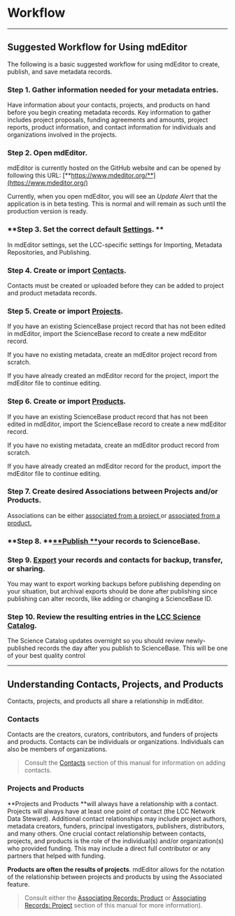 # Workflow 

---

## Suggested Workflow for Using mdEditor

The following is a basic suggested workflow for using mdEditor to create, publish, and save metadata records.

### **Step 1. Gather information needed for your metadata entries.**

Have information about your contacts, projects, and products on hand before you begin creating metadata records. Key information to gather includes project proposals, funding agreements and amounts, project reports, product information, and contact information for individuals and organizations involved in the projects.

### Step 2. Open mdEditor.

mdEditor is currently hosted on the GitHub website and can be opened by following this URL: [**https://www.mdeditor.org/**](https://www.mdeditor.org/)

Currently, when you open mdEditor, you will see an _Update Alert_ that the application is in beta testing. This is normal and will remain as such until the production version is ready.

### **Step 3. Set the correct default **[**Settings**](/settings.md).** **

In mdEditor settings, set the LCC-specific settings for Importing, Metadata Repositories, and Publishing.

### **Step 4. Create or import **[**Contacts**](/contacts.md)**.**

Contacts must be created or uploaded before they can be added to project and product metadata records.

### **Step 5. Create or import **[**Projects**](/project-entry-guidance.md)**.**

If you have an existing ScienceBase project record that has not been edited in mdEditor, import the ScienceBase record to create a new mdEditor record.

If you have no existing metadata, create an mdEditor project record from scratch.

If you have already created an mdEditor record for the project, import the mdEditor file to continue editing.

### **Step 6. Create or import **[**Products**](/product-entry-guidance.md)**.**

If you have an existing ScienceBase product record that has not been edited in mdEditor, import the ScienceBase record to create a new mdEditor record.

If you have no existing metadata, create an mdEditor product record from scratch.

If you have already created an mdEditor record for the product, import the mdEditor file to continue editing.

### **Step 7. Create desired Associations between Projects and/or Products.**

Associations can be either [associated from a project ](/record/main/associating-records.md)or [associated from a product.](/product-entry-guidance/associating-records-products.md)

### **Step 8. **[**Publish **](/publish.md)**your records to ScienceBase.**

### **Step 9. **[**Export**](/data-management.md)** your records and contacts for backup, transfer, or sharing.**

You may want to export working backups before publishing depending on your situation, but archival exports should be done after publishing since publishing can alter records, like adding or changing a ScienceBase ID.

### Step 10. Review the resulting entries in the [LCC Science Catalog](https://lccnetwork.org/catalog).

The Science Catalog updates overnight so you should review newly-published records the day after you publish to ScienceBase. This will be one of your best quality control 

---

## Understanding Contacts, Projects, and Products

Contacts, projects, and products all share a relationship in mdEditor.

### **Contacts**

Contacts are the creators, curators, contributors, and funders of projects and products. Contacts can be individuals or organizations. Individuals can also be members of organizations.

> Consult the [Contacts](/contacts.md) section of this manual for information on adding contacts.

### Projects and Products

**Projects and Products **will always have a relationship with a contact. Projects will always have at least one point of contact \(the LCC Network Data Steward\). Additional contact relationships may include project authors, metadata creators, funders, principal investigators, publishers, distributors, and many others. One crucial contact relationship between contacts, projects, and products is the role of the individual\(s\) and/or organization\(s\) who provided funding. This may include a direct full contributor or any partners that helped with funding.

**Products are often the results of projects**. mdEditor allows for the notation of the relationship between projects and products by using the Associated feature.

> Consult either the [Associating Records: Product](/product-entry-guidance/associating-records-products.md) or [Associating Records: Project](/record/main/associating-records.md) section of this manual for more information\).



